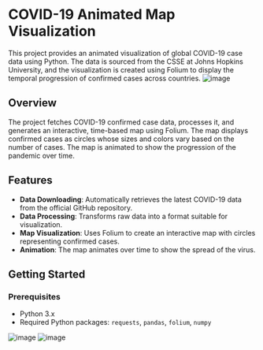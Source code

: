 # COVID-19 Animated Map Visualization

This project provides an animated visualization of global COVID-19 case data using Python. The data is sourced from the CSSE at Johns Hopkins University, and the visualization is created using Folium to display the temporal progression of confirmed cases across countries.
![image](https://github.com/user-attachments/assets/0824118c-d0c8-488a-9586-8bceb8609f0c)

## Overview

The project fetches COVID-19 confirmed case data, processes it, and generates an interactive, time-based map using Folium. The map displays confirmed cases as circles whose sizes and colors vary based on the number of cases. The map is animated to show the progression of the pandemic over time.

## Features

- **Data Downloading**: Automatically retrieves the latest COVID-19 data from the official GitHub repository.
- **Data Processing**: Transforms raw data into a format suitable for visualization.
- **Map Visualization**: Uses Folium to create an interactive map with circles representing confirmed cases.
- **Animation**: The map animates over time to show the spread of the virus.

## Getting Started

### Prerequisites

- Python 3.x
- Required Python packages: `requests`, `pandas`, `folium`, `numpy`


![image](https://github.com/user-attachments/assets/0824118c-d0c8-488a-9586-8bceb8609f0c)
![image](https://github.com/user-attachments/assets/f60d2e06-8577-4279-becb-898c7f0c2351)

